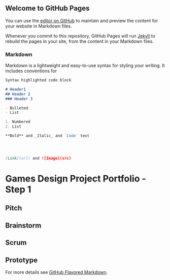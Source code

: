 ## Welcome to GitHub Pages

You can use the [editor on GitHub](https://github.com/JamesJGrant/GameDesignStep1/edit/gh-pages/index.md) to maintain and preview the content for your website in Markdown files.

Whenever you commit to this repository, GitHub Pages will run [Jekyll](https://jekyllrb.com/) to rebuild the pages in your site, from the content in your Markdown files.

### Markdown

Markdown is a lightweight and easy-to-use syntax for styling your writing. It includes conventions for

```markdown
Syntax highlighted code block

# Header1
## Header 2
### Header 3

- Bulleted
- List

1. Numbered
2. List

**Bold** and _Italic_ and `Code` text




[Link](url) and ![Image](src)
```
# Games Design Project Portfolio - Step 1
## Pitch
## Brainstorm
## Scrum
## Prototype

For more details see [GitHub Flavored Markdown](https://guides.github.com/features/mastering-markdown/).


